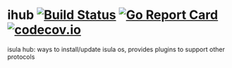 # ihub [![Build Status](https://travis-ci.org/isula/ihub.svg?branch=master)](https://travis-ci.org/isula/ihub) [![Go Report Card](https://goreportcard.com/badge/github.com/isula/ihub)](https://goreportcard.com/report/github.com/isula/ihub) [![codecov.io](https://codecov.io/github/isula/ihub/coverage.svg?branch=master)](https://codecov.io/github/isula/ihub?branch=master)


isula hub: ways to install/update isula os, provides plugins to support other protocols
